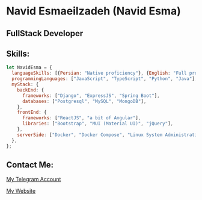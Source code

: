 # Navid Esmaeilzadeh (Navid Esma)

## FullStack Developer

## Skills:

```javascript
let NavidEsma = {
  languageSkills: [{Persian: "Native proficiency"}, {English: "Full professional proficiency"}],
  programmingLanguages: ["JavaScript", "TypeScript", "Python", "Java"],
  myStack: {
    backEnd: {
      frameworks: ["Django", "ExpressJS", "Spring Boot"],
      databases: ["Postgresql", "MySQL", "MongoDB"],
    },
    frontEnd: {
      frameworks: ["ReactJS", "a bit of Angular"],
      libraries: ["Bootstrap", "MUI (Material UI)", "jQuery"],
    },
    serverSide: ["Docker", "Docker Compose", "Linux System Administration"]
  },
};
```

## Contact Me:

[My Telegram Account](https://t.me/navidesma)

[My Website](https://navidesma.ir)